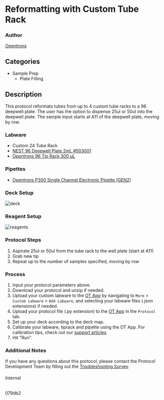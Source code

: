 # Reformatting with Custom Tube Rack


### Author
[Opentrons](https://opentrons.com/)




## Categories
* Sample Prep
	* Plate Filling


## Description
This protocol reformats tubes from up to 4 custom tube racks to a 96 deepwell plate. The user has the option to dispense 25ul or 50ul into the deepwell plate. The sample input starts at A11 of the deepwell plate, moving by row.


### Labware
* Custom 24 Tube Rack
* [NEST 96 Deepwell Plate 2mL #503001](http://www.cell-nest.com/page94?product_id=101&_l=en)
* [Opentrons 96 Tip Rack 300 µL](https://shop.opentrons.com/collections/opentrons-tips/products/opentrons-300ul-tips)


### Pipettes
* [Opentrons P300 Single Channel Electronic Pipette (GEN2)](https://shop.opentrons.com/single-channel-electronic-pipette-p20/)


### Deck Setup
![deck](https://opentrons-protocol-library-website.s3.amazonaws.com/custom-README-images/079db2/deck.png)


### Reagent Setup
![reagents](https://opentrons-protocol-library-website.s3.amazonaws.com/custom-README-images/079db2/reagents.png)


### Protocol Steps
1. Aspirate 25ul or 50ul from the tube rack to the well plate (start at A11)
2. Grab new tip
3. Repeat up to the number of samples specified, moving by row


### Process
1. Input your protocol parameters above.
2. Download your protocol and unzip if needed.
3. Upload your custom labware to the [OT App](https://opentrons.com/ot-app) by navigating to `More` > `Custom Labware` > `Add Labware`, and selecting your labware files (.json extensions) if needed.
4. Upload your protocol file (.py extension) to the [OT App](https://opentrons.com/ot-app) in the `Protocol` tab.
5. Set up your deck according to the deck map.
6. Calibrate your labware, tiprack and pipette using the OT App. For calibration tips, check out our [support articles](https://support.opentrons.com/en/collections/1559720-guide-for-getting-started-with-the-ot-2).
7. Hit "Run".


### Additional Notes
If you have any questions about this protocol, please contact the Protocol Development Team by filling out the [Troubleshooting Survey](https://protocol-troubleshooting.paperform.co/).


###### Internal
079db2
